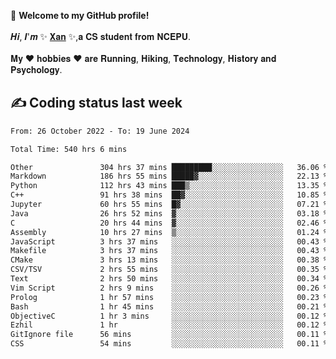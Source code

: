 🎉 **Welcome to my GitHub profile!**</br></br>
𝑯𝒊, 𝑰'𝒎 ✨ [𝐗𝐚𝐧](https://xancoding.cn/) ✨,𝐚 𝐂𝐒 𝐬𝐭𝐮𝐝𝐞𝐧𝐭 𝐟𝐫𝐨𝐦 𝐍𝐂𝐄𝐏𝐔.</br></br>
𝐌𝐲 ❤ 𝐡𝐨𝐛𝐛𝐢𝐞𝐬 ❤ 𝐚𝐫𝐞 𝐑𝐮𝐧𝐧𝐢𝐧𝐠, 𝐇𝐢𝐤𝐢𝐧𝐠, 𝐓𝐞𝐜𝐡𝐧𝐨𝐥𝐨𝐠𝐲, 𝐇𝐢𝐬𝐭𝐨𝐫𝐲 𝐚𝐧𝐝 𝐏𝐬𝐲𝐜𝐡𝐨𝐥𝐨𝐠𝐲.

## ✍️ Coding status last week
<!--START_SECTION:waka-->

```txt
From: 26 October 2022 - To: 19 June 2024

Total Time: 540 hrs 6 mins

Other               304 hrs 37 mins █████████░░░░░░░░░░░░░░░░   36.06 %
Markdown            186 hrs 55 mins █████▓░░░░░░░░░░░░░░░░░░░   22.13 %
Python              112 hrs 43 mins ███▒░░░░░░░░░░░░░░░░░░░░░   13.35 %
C++                 91 hrs 38 mins  ██▓░░░░░░░░░░░░░░░░░░░░░░   10.85 %
Jupyter             60 hrs 55 mins  █▓░░░░░░░░░░░░░░░░░░░░░░░   07.21 %
Java                26 hrs 52 mins  ▓░░░░░░░░░░░░░░░░░░░░░░░░   03.18 %
C                   20 hrs 44 mins  ▓░░░░░░░░░░░░░░░░░░░░░░░░   02.46 %
Assembly            10 hrs 27 mins  ▒░░░░░░░░░░░░░░░░░░░░░░░░   01.24 %
JavaScript          3 hrs 37 mins   ░░░░░░░░░░░░░░░░░░░░░░░░░   00.43 %
Makefile            3 hrs 37 mins   ░░░░░░░░░░░░░░░░░░░░░░░░░   00.43 %
CMake               3 hrs 13 mins   ░░░░░░░░░░░░░░░░░░░░░░░░░   00.38 %
CSV/TSV             2 hrs 55 mins   ░░░░░░░░░░░░░░░░░░░░░░░░░   00.35 %
Text                2 hrs 50 mins   ░░░░░░░░░░░░░░░░░░░░░░░░░   00.34 %
Vim Script          2 hrs 9 mins    ░░░░░░░░░░░░░░░░░░░░░░░░░   00.26 %
Prolog              1 hr 57 mins    ░░░░░░░░░░░░░░░░░░░░░░░░░   00.23 %
Bash                1 hr 45 mins    ░░░░░░░░░░░░░░░░░░░░░░░░░   00.21 %
ObjectiveC          1 hr 3 mins     ░░░░░░░░░░░░░░░░░░░░░░░░░   00.12 %
Ezhil               1 hr            ░░░░░░░░░░░░░░░░░░░░░░░░░   00.12 %
GitIgnore file      56 mins         ░░░░░░░░░░░░░░░░░░░░░░░░░   00.11 %
CSS                 54 mins         ░░░░░░░░░░░░░░░░░░░░░░░░░   00.11 %
```

<!--END_SECTION:waka-->


<!-- ## 📈 My GitHub Stats
<p align="center">
    <img height="137px" src="https://github-readme-stats.vercel.app/api?username=Xancoding&hide_title=true&hide_border=true&show_icons=trueline_height=21&text_color=000&icon_color=000&bg_color=0,ea6161,ffc64d,fffc4d,52fa5a&theme=graywhite" /> 
    <img src="https://github-readme-stats.vercel.app/api/top-langs/?username=Xancoding&hide_title=true&hide_border=true&layout=compact&langs_count=6&text_color=000&icon_color=fff&bg_color=0,52fa5a,4dfcff,c64dff&theme=graywhite" /> 
</p> -->

<!-- ## 🔥 My GitHub activities of last 31 days.
<div align="center"> <img src="https://activity-graph.herokuapp.com/graph?username=XanCoding&theme=xcode" /> </div> -->

<!-- <p align="center"> 
  Visitor count<br/>
  <img src="https://profile-counter.glitch.me/xancoding/count.svg" />
</p> -->
